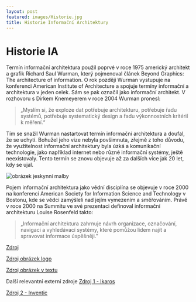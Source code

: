 ```yaml
---
layout: post
featured: images/Historie.jpg
title: Historie Informační Architektury
---
```


Historie IA
=============

Termín informační architektura použil poprvé v roce 1975 americký architekt a grafik Richard Saul Wurman, který pojmenoval článek Beyond Graphics: The architecture of information. O rok později Wurman vystupuje na konferenci American Institute of Architecture a spojuje termíny informační a architektura v jeden celek. Sám se pak označil jako informační architekt. V rozhovoru s Dirkem Knemeyerem v roce 2004 Wurman pronesl: 

>„Myslím si, že exploze dat potřebuje architekturu, potřebuje řadu systémů, potřebuje systematický design a řadu výkonnostních kritérií k měření.“ 

Tím se snažil Wurman nastartovat termín informační architektura a doufal, že se uchytí. Bohužel jeho vize nebyla povšimnuta, zřejmě z toho důvodu, že využitelnost informační architektury byla úzká a komunikační technologie, jako například internet nebo různé informační systémy, ještě neexistovaly. Tento termín se znovu objevuje až za dalších více jak 20 let, kdy se ujal.

![obrázek jeskynní malby](andywaltlova.github.io/assets/images/historie2.jpg "Jeskynní malby jako počátek Informační architektury")

Pojem informační architektura jako vědní disciplína se objevuje v roce 2000 na konferenci American Society for Information Science and Technology v Bostonu, kde se vědci zamýšleli nad jejím vymezením a směřováním. Právě v roce 2000 na Summitu ve své prezentaci definoval informační architekturu Louise Rosenfeld takto: 

>„Informační architektura zahrnuje návrh organizace, označování, navigaci a vyhledávací systémy, které pomůžou lidem najít a spravovat informace úspěšněji.”

[Zdroj](https://cs.wikipedia.org/wiki/Informa%C4%8Dn%C3%AD_architektura)

[Zdroj obrázek logo](http://extrastory.cz/images/2014/10-rijen/10-3/9-9017-1-footofan-com-1413035604.jpg)

[Zdroj obrázek v textu](https://cs.wikipedia.org/wiki/Jeskynn%C3%AD_mal%C3%AD%C5%99stv%C3%AD#/media/File:Lascaux_03.jpg)


Další relevantní externí zdroje 
[Zdroj 1 - Ikaros](http://ikaros.cz/informacna-architektura)

[Zdroj 2 - Inventic](https://www.inventic.cz/informacni-architektura.html)
